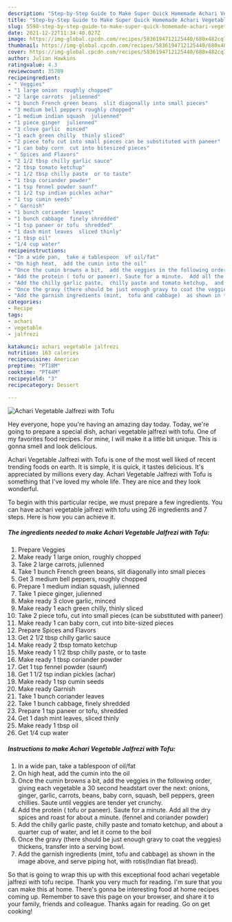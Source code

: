 ```yaml
---
description: "Step-by-Step Guide to Make Super Quick Homemade Achari Vegetable Jalfrezi with Tofu"
title: "Step-by-Step Guide to Make Super Quick Homemade Achari Vegetable Jalfrezi with Tofu"
slug: 5598-step-by-step-guide-to-make-super-quick-homemade-achari-vegetable-jalfrezi-with-tofu
date: 2021-12-22T11:34:40.027Z
image: https://img-global.cpcdn.com/recipes/5836194712125440/680x482cq70/achari-vegetable-jalfrezi-with-tofu-recipe-main-photo.jpg
thumbnail: https://img-global.cpcdn.com/recipes/5836194712125440/680x482cq70/achari-vegetable-jalfrezi-with-tofu-recipe-main-photo.jpg
cover: https://img-global.cpcdn.com/recipes/5836194712125440/680x482cq70/achari-vegetable-jalfrezi-with-tofu-recipe-main-photo.jpg
author: Julian Hawkins
ratingvalue: 4.3
reviewcount: 35709
recipeingredient:
- " Veggies"
- "1 large onion  roughly chopped"
- "2 large carrots  julienned"
- "1 bunch French green beans  slit diagonally into small pieces"
- "3 medium bell peppers roughly chopped"
- "1 medium indian squash  julienned"
- "1 piece ginger  julienned"
- "3 clove garlic  minced"
- "1 each green chilly  thinly sliced"
- "2 piece tofu cut into small pieces can be substituted with paneer"
- "1 can baby corn  cut into bitesized pieces"
- " Spices and Flavors"
- "2 1/2 tbsp chilly garlic sauce"
- "2 tbsp tomato ketchup"
- "1 1/2 tbsp chilly paste  or to taste"
- "1 tbsp coriander powder"
- "1 tsp fennel powder saunf"
- "1 1/2 tsp indian pickles achar"
- "1 tsp cumin seeds"
- " Garnish"
- "1 bunch coriander leaves"
- "1 bunch cabbage  finely shredded"
- "1 tsp paneer or tofu  shredded"
- "1 dash mint leaves  sliced thinly"
- "1 tbsp oil"
- "1/4 cup water"
recipeinstructions:
- "In a wide pan,  take a tablespoon  of oil/fat"
- "On high heat,  add the cumin into the oil"
- "Once the cumin browns a bit,  add the veggies in the following order,  giving each vegetable a 30 second headstart over the next: onions, ginger,  garlic,  carrots,  beans,  baby corn,  squash,  bell peppers,  green chillies.  Saute until veggies are tender yet crunchy."
- "Add the protein ( tofu or paneer). Saute for a minute.  Add all the dry spices and roast for about a minute. (fennel and coriander powder)"
- "Add the chilly garlic paste,  chilly paste and tomato ketchup,  and about a quarter cup of water,  and let it come to the boil"
- "Once the gravy (there should be just enough gravy to coat the veggies)  thickens,  transfer into a serving bowl."
- "Add the garnish ingredients (mint,  tofu and cabbage)  as shown in the image above,  and serve piping hot,  with rotis(Indian flat bread)."
categories:
- Recipe
tags:
- achari
- vegetable
- jalfrezi

katakunci: achari vegetable jalfrezi 
nutrition: 163 calories
recipecuisine: American
preptime: "PT18M"
cooktime: "PT44M"
recipeyield: "3"
recipecategory: Dessert

---
```



![Achari Vegetable Jalfrezi with Tofu](https://img-global.cpcdn.com/recipes/5836194712125440/680x482cq70/achari-vegetable-jalfrezi-with-tofu-recipe-main-photo.jpg)

Hey everyone, hope you're having an amazing day today. Today, we're going to prepare a special dish, achari vegetable jalfrezi with tofu. One of my favorites food recipes. For mine, I will make it a little bit unique. This is gonna smell and look delicious.

Achari Vegetable Jalfrezi with Tofu is one of the most well liked of recent trending foods on earth. It is simple, it is quick, it tastes delicious. It's appreciated by millions every day. Achari Vegetable Jalfrezi with Tofu is something that I've loved my whole life. They are nice and they look wonderful.




To begin with this particular recipe, we must prepare a few ingredients. You can have achari vegetable jalfrezi with tofu using 26 ingredients and 7 steps. Here is how you can achieve it.

<!--inarticleads1-->

##### The ingredients needed to make Achari Vegetable Jalfrezi with Tofu:

1. Prepare  Veggies
1. Make ready 1 large onion,  roughly chopped
1. Take 2 large carrots,  julienned
1. Take 1 bunch French green beans,  slit diagonally into small pieces
1. Get 3 medium bell peppers, roughly chopped
1. Prepare 1 medium indian squash,  julienned
1. Take 1 piece ginger,  julienned
1. Make ready 3 clove garlic,  minced
1. Make ready 1 each green chilly,  thinly sliced
1. Take 2 piece tofu, cut into small pieces (can be substituted with paneer)
1. Make ready 1 can baby corn,  cut into bite-sized pieces
1. Prepare  Spices and Flavors
1. Get 2 1/2 tbsp chilly garlic sauce
1. Make ready 2 tbsp tomato ketchup
1. Make ready 1 1/2 tbsp chilly paste,  or to taste
1. Make ready 1 tbsp coriander powder
1. Get 1 tsp fennel powder (saunf)
1. Get 1 1/2 tsp indian pickles (achar)
1. Make ready 1 tsp cumin seeds
1. Make ready  Garnish
1. Take 1 bunch coriander leaves
1. Take 1 bunch cabbage,  finely shredded
1. Prepare 1 tsp paneer or tofu,  shredded
1. Get 1 dash mint leaves,  sliced thinly
1. Make ready 1 tbsp oil
1. Get 1/4 cup water




<!--inarticleads2-->

##### Instructions to make Achari Vegetable Jalfrezi with Tofu:

1. In a wide pan,  take a tablespoon  of oil/fat
1. On high heat,  add the cumin into the oil
1. Once the cumin browns a bit,  add the veggies in the following order,  giving each vegetable a 30 second headstart over the next: onions, ginger,  garlic,  carrots,  beans,  baby corn,  squash,  bell peppers,  green chillies.  Saute until veggies are tender yet crunchy.
1. Add the protein ( tofu or paneer). Saute for a minute.  Add all the dry spices and roast for about a minute. (fennel and coriander powder)
1. Add the chilly garlic paste,  chilly paste and tomato ketchup,  and about a quarter cup of water,  and let it come to the boil
1. Once the gravy (there should be just enough gravy to coat the veggies)  thickens,  transfer into a serving bowl.
1. Add the garnish ingredients (mint,  tofu and cabbage)  as shown in the image above,  and serve piping hot,  with rotis(Indian flat bread).




So that is going to wrap this up with this exceptional food achari vegetable jalfrezi with tofu recipe. Thank you very much for reading. I'm sure that you can make this at home. There's gonna be interesting food at home recipes coming up. Remember to save this page on your browser, and share it to your family, friends and colleague. Thanks again for reading. Go on get cooking!
